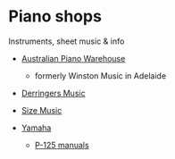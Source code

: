 # Piano shops

Instruments, sheet music & info

- [Australian Piano Warehouse](https://www.australianpianowarehouse.com.au/)
  * formerly Winston Music in Adelaide

- [Derringers Music](https://derringers.com.au/)

- [Size Music](https://size.com.au/)

- [Yamaha](https://au.yamaha.com/index.html)
  * [P-125 manuals](https://au.yamaha.com/en/products/musical_instruments/pianos/p_series/p-125/downloads.html)

